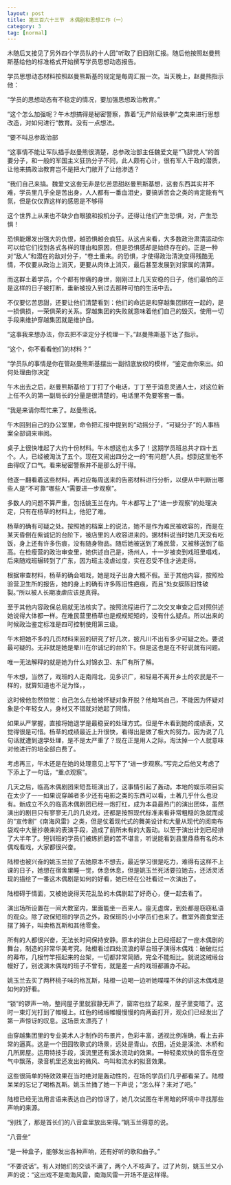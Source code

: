 ```yaml
---
layout: post
title: 第三百六十三节　木偶剧和思想工作（一）
category: 3
tag: [normal]
---
```


木随后叉接见了另外四个学员队的十人团”听取了旧旧刚汇报。随后他按照赵曼熊斯基给他的标准格式开始撰写学员思想动态报告。

学员思想动态材料按照赵曼熊斯基的规定是每周汇报一次。当天晚上，赵曼熊指示他：

“学员的思想动态有不稳定的情况，要加强思想政治教育。”

“这个怎么加强呢？午木想搞得是秘密警察，靠着“无产阶级铁拳”之类来进行思想改造，对如何进行“教育。没有一点想法。

“要不叫总参政治部

“这事情不能让军队插手赵曼熊很清楚，总参政治部主任魏爱文是“飞辞党人”的首要分子，和一般的军国主义狂热分子不同，此人颇有心计，很有军人干政的潜质，让他来搞政治教育岂不是把大门敞开了让他渗透？

“我们自己来搞。魏爱文这套无非是忆苦思甜赵曼熊斯基想，这套东西其实并不难，学员里几乎全是苦出身，人人都有一番血泪史，要搞诉苦会之类的肯定能有气氛，但是仅仅靠这样的感恩是不够得

这个世界上从来也不缺少白眼狼和投机分子。还得让他们产生恐惧，对，产生恐惧！

恐惧能爆发出强大的仇恨，越恐惧越会疯狂。从这点来看，大多数政治肃清运动你可以给它们找到各式各样的理由和原因，但是恐惧感却是始终存在的。正是一种对“敌人”和潜在的敌对分子，“卷土重来。的恐惧，才使得政治清洗变得残酷无情，不仅要从政治上消灭，更要从肉体上消灭，最后甚至发展到对家属的清算。

而这群土着学员，个个都有惨痛的身世，刚刚过上几天安稳的日子，他们最怕的正是这样的日子被打断，垂新被投入到过去那种可怕的生活中去。

不仅要忆苦思甜，还要让他们清楚看到：他们的命运是和穿越集团绑在一起的，是一损俱损，一荣俱荣的关系。穿越集团的失败就意味着他们自己的毁灭。使用一切手段来维护穿越集团就是维护自。

“这事我来想办法，你去把不坚定分子梳理一下。”赵曼熊斯基下达了指示。

“这个，你不看看他们的材料？”

“学员队的事情是你在管赵曼熊斯基摆出一副彻底放权的模样，“鉴定由你来出。如何处理由你决定

午木出去之后，赵曼熊斯基给丁丁打了个电话，丁丁至于消息灵通人士，对这位新上任不久的第一副局长的分量是很清楚的，电话里不免要客套一番。

“我是来请你帮忙来了。赵曼熊说。

午木回到自己的办公室里，命令把汇报中提到的“动摇分子，“可疑分子”的人事档案全部调来审阅。

桌子上很快堆起了大约十份材料。午木想这也太多了！这期学员班总共才四十五个。人，已经被淘汰了五个。现在又闹出四分之一的“有问题”人员。想到这里他不由得叹了口气。看来秘密警察并不是那么好干得。

他逐一翻看着这些材料，再对应每周送来的告密材料进行分析，以便从中判断出哪些人是“不可靠”哪些人“需要进一步观察”。

多数人的问题不算严重，包括姚玉兰在内。午木都写上了“进一步观察”的处理决定，只有在杨草的材料上，他犯了难。

杨草的确有可疑之处。按照她的档案上的说法，她不是作为难民被收容的，而是在某天昏倒在紫诚记的台阶下，被店里的人收容进来的。据材料说当时她几天没有吃饭，身上还有许多伤痕，没有随身物品。随后她被送到了难民营，又被移送到了临高。在检瘦营的政治审查里，她供述自己是，扬州人，十一岁被卖到戏班里唱戏，后来随戏班辗转到了广东，因为班主凌虐过度，实在忍受不住才逃走得。

根据审查材料，杨草的确会唱戏，她是戏子出身大概不假。至于其他内容，按照检验营卫生所的报告，她的身上的确有许多陈旧性疤痕，而且“处女膜陈旧性破裂。”所以被人长期凌虐应该是真得。

至于其他内容政保总局就无法核实了。按照流程进行了二次交叉审查之后对照供述她说得大体都一样。在难民营里杨草也是规规矩矩的，没有什么疑点。所以出来的时候政治鉴定标准是四可控制使用第三级。

午木把她不多的几页材料来回的研究了好几次，披凡川不出有多少可疑之处。要说最可疑的。无非就是她是晕川在尔诚记的台阶下。但是这也是在不好说就有问题。

唯一无法解释的就是她为什么对锦衣卫、东厂有所了解。

午木想，当然了，戏班的人走南闯北，见多识广，和轻易不离开乡土的农民是不一样的，就算知道也不足为怪，，

这时候他忽然惊觉：自己怎么在给被怀疑对象开脱？他暗骂自己，不能因为怀疑对象是个年轻女人，身材又不错就对她起了同情。

如果从严掌握，直接将她退学是最稳妥的处理方式。但是午木看到她的成绩表，又觉得很是可惜。杨草的成绩最近上升很快，看得出是做了极大的努力。因为说了几句话就遭到退学处理，是不是太严重了？现在正是用人之际，淘汰掉一个人就意味对他进行的培全部白费了。

考虑再三，午木还是在她的处理意见上写下了“进一步观察。”写完之后他又考虑了下添上了一句话，“重点观察”。

几天之后，临高木偶剧团来短吾班演出了，这事情引起了轰动。本地的娱乐项目实在太少了一一如果说穿越者多少还有电影之类的东西可以看，土著几乎什么也没有。新成立不久的临高木偶剧团已经一炮打红，成为本县最热门的演出团体，虽然演出的剧目只有寥寥无几的几处戏，还都是按照现代标准来看非常粗糙的急就而成的“宣传剧”《南海风雷》之类，但是仗着现代式的舞美设计和大量从现代的阅南布袋戏中大量抄袭来的表演手段，造成了前所未有的大轰动。以至于演出计划已经排了大半年了。短训班的学员们被练折磨的苦不堪言，听说能看到县里鼎鼎有名的木偶戏看戏，大家都很兴奋。

陆橙也被兴奋的姚玉兰拉了去她原本不想去，最近学习很是吃力，难得有这样不上课的日子，她想在宿舍里睡一觉，休息休息，但是姚玉兰死活要拉她去，还活灵活现的描绘了一番这木偶剧是如何的好看，她已经在公社看过一次演出了。

陆橙碍于情面，又被她说得天花乱坠的木偶剧起了好奇心，便一起去看了。

演出场所设置在一间大教室内，里面能坐一百来人。座无虚席，到处都是窃窃私语的观众。除了政保短班的学员之外，政保班的小小学员们也来了。教室外面食堂还摆了摊子，叫卖格瓦斯和其他零食。

所有的人都很兴奋，无法长时间保持安静。原本的讲台上已经搭起了一座木偶剧的舞台，制造的非常华美考究。陆橙看过四处流浪的草台班子演得木偶戏：破破烂烂的幕布，几根竹竿搭起来的台架，一切都非常简陋，完全不能相比。就说这绒缎台幔好了，别说演木偶戏的班子不曾有，就是差一点的戏班都置办不起。

姚玉兰去买了两杯桃子味的格瓦斯，陆橙一边喝一边听她喋喋不休的讲这木偶戏是如何的好看。

“锁”的锣声一响，整间屋子里就寂静无声了，窗帘也拉了起来，屋子里变暗了。这时一束灯光打到了帷幔上。红色的绒缎帷幔慢慢的向两面打开，观众们已经发出了第一声惊讶的叹息。这场景太漂亮了！

由穿越集团里的专业美术人才制作的布景片，色彩丰富，透视比例准确，看上去非常的逼真。这是一个田园牧歌式的场景，远处是青山。农田，近处是溪流、木桥和几所房屋。运用特技手段，溪流里还有溪水流动的效果。一种轻柔欢快的音乐在空气中飘荡，录音机里还发出的微风、鸟叫和流水的拟音效果。

这些很简单的特效效果在当时绝对是轰动性的，在场的学员们几乎都看呆了。陆橙呆呆的忘记了喝格瓦斯。姚玉兰捅了她一下声说；“怎么样？来对了吧。”

陆橙已经无法用言语来表达自己的惊讶了，她几次试图在半黑暗的环境中寻找那些声响的来源。

“别找了，那是首长们的八音盒里放出来得。”姚玉兰得意的说。

“八音垒”

“是一种盒子，能够发出各种声响，还有好听的歌和曲子。”

“不要说话”。有人对她们的交谈不满了，两个人不吱声了。过了片刻，姚玉兰又小声的说：“这出戏不是南海风雷，南海风雷一开场不是这样得。